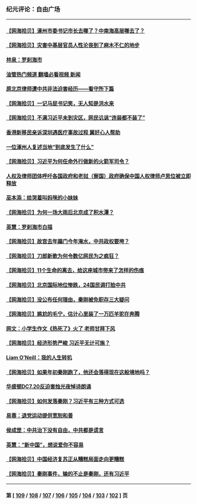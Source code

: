 ### 纪元评论：自由广场
---
#### [【网海拾贝】涿州市委书记市长去哪了？中南海高层哪去了？](../../pages/nsc993/n14050031.md?08090330) 
#### [【网海拾贝】灾害中基层官员人性沦丧到了麻木不仁的地步](../../pages/nsc993/n14049320.md?08090330) 
#### [林泉：罗刹海市](../../pages/nsc993/n14049120.md?08090330) 
#### [油管热门频道 翻墙必看视频 新闻](ok?08090330)
#### [原北京律师遭中共非法迫害经历——看守所下篇](../../pages/nsc993/n14040009.md?08090330) 
#### [【网海拾贝】一记马屁书记笑，无人知是洪水来](../../pages/nsc993/n14048857.md?08090330) 
#### [【网海拾贝】不满习近平未到灾区，网民讥讽“连装都不装了”](../../pages/nsc993/n14048563.md?08090330) 
#### [香港新移民亲诉深圳遇医疗事故过程 冀好心人帮助](../../pages/nsc993/n14048634.md?08090330) 
#### [一位涿州人复述当地“到底发生了什么”](../../pages/nsc993/n14047953.md?08090330) 
#### [【网海拾贝】习近平为何任命外行做新的火箭军司令？](../../pages/nsc993/n14047943.md?08090330) 
#### [人权及律师团体呼吁各国政府和老挝（寮国）政府确保中国人权律师卢思位被立即释放](../../pages/nsc993/n14047243.md?08090330) 
#### [巫本添：给哭着叫妈咪的小妹妹](../../pages/nsc993/n14047233.md?08090330) 
#### [【网海拾贝】为何一场大雨后北京成了积水潭？](../../pages/nsc993/n14047211.md?08090330) 
#### [英慧：罗刹海市白描](../../pages/nsc993/n14046376.md?08090330) 
#### [【网海拾贝】故宫去年蹋门今年淹水，中共政权要垮？](../../pages/nsc993/n14045749.md?08090330) 
#### [【网海拾贝】刀郎新歌为何令数亿网民为之疯狂？](../../pages/nsc993/n14045030.md?08090330) 
#### [【网海拾贝】11个生命的离去，给这座城市带来了怎样的伤痕](../../pages/nsc993/n14044808.md?08090330) 
#### [【网海拾贝】北京国际地位惨跌，24国民调打脸中共](../../pages/nsc993/n14044570.md?08090330) 
#### [【网海拾贝】没公布任何理由，秦刚被免职存三大疑问](../../pages/nsc993/n14044130.md?08090330) 
#### [【网海拾贝】尴尬的毛宁，估计心里装了一万匹羊驼在奔腾](../../pages/nsc993/n14043593.md?08090330) 
#### [网文：小学生作文《热死了》火了 老师甘拜下风](../../pages/nsc993/n14043061.md?08090330) 
#### [【网海拾贝】经济形势严峻 习近平无计可施？](../../pages/nsc993/n14042096.md?08090330) 
#### [Liam O’Neill：我的人生转机](../../pages/nsc993/n14042056.md?08090330) 
#### [【网海拾贝】如果年初秦刚跑了，他还会落得现在这般境地吗？](../../pages/nsc993/n14041401.md?08090330) 
#### [华盛顿DC7.20反迫害烛光夜悼诗朗诵](../../pages/nsc993/n14041055.md?08090330) 
#### [【网海拾贝】如何发落秦刚？习近平有三种方式可选](../../pages/nsc993/n14040297.md?08090330) 
#### [易蓉：退党运动提供宽恕和善](../../pages/nsc993/n14040280.md?08090330) 
#### [侯成罡：中共治下没有自由，中共都是谎言](../../pages/nsc993/n14039331.md?08090330) 
#### [英慧：“新中国”，想说爱你不容易](../../pages/nsc993/n14039324.md?08090330) 
#### [【网海拾贝】中国经济复苏正从糟糕局面走向更糟糕](../../pages/nsc993/n14039281.md?08090330) 
#### [【网海拾贝】秦刚事件，输的不止是秦刚，还有习近平](../../pages/nsc993/n14038423.md?08090330) 

---
#### 第 [ [109](./109.md?08090330) / [108](./108.md?08090330) / [107](./107.md?08090330) / [106](./106.md?08090330) / [105](./105.md?08090330) / [104](./104.md?08090330) / [103](./103.md?08090330) / [102](./102.md?08090330) ] 页
